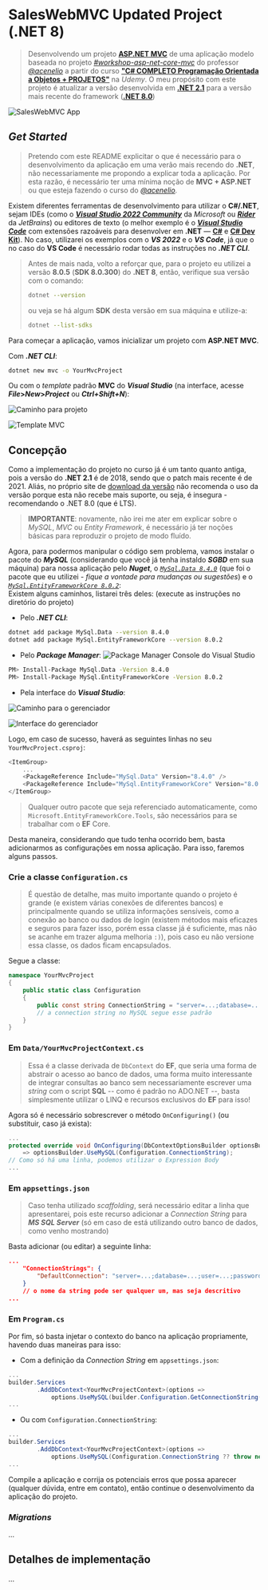 # SalesWebMVC Updated Project (.NET 8)

> Desenvolvendo um projeto [**ASP.NET MVC**](https://dotnet.microsoft.com/en-us/apps/aspnet/mvc) de uma aplicação modelo baseada no projeto [_#workshop-asp-net-core-mvc_](https://github.com/acenelio/workshop-asp-net-core-mvc) do professor [_@acenelio_](https://github.com/acenelio) a partir do curso [**"C# COMPLETO Programação Orientada a Objetos + PROJETOS"**](https://www.udemy.com/course/programacao-orientada-a-objetos-csharp/) na _Udemy_.
> O meu propósito com este projeto é atualizar a versão desenvolvida em [**.NET 2.1**](https://learn.microsoft.com/en-us/dotnet/core/whats-new/dotnet-core-2-1) para a versão mais recente do framework ([**.NET 8.0**](https://learn.microsoft.com/en-us/dotnet/core/whats-new/dotnet-8/overview))

![SalesWebMVC App](./Materials/SalesWebMVC.gif)

## _Get Started_

> Pretendo com este README explicitar o que é necessário para o desenvolvimento da aplicação em uma verão mais recendo do **.NET**, não necessariamente me propondo a explicar toda a aplicação. Por esta razão, é necessário ter uma mínima noção de **MVC + ASP.NET** ou que esteja fazendo o curso do [_@acenelio_](https://github.com/acenelio).

Existem diferentes ferramentas de desenvolvimento para utilizar o **C#/.NET**, sejam IDEs (como o [_**Visual Studio 2022 Community**_](https://visualstudio.microsoft.com/pt-br/vs/community/) da _Microsoft_ ou [_**Rider**_](https://www.jetbrains.com/pt-br/rider/) da _JetBrains_) ou editores de texto (o melhor exemplo é o [_**Visual Studio Code**_](https://code.visualstudio.com/Download) com extensões razoáveis para desenvolver em **.NET** — [**C#**](https://marketplace.visualstudio.com/items?itemName=ms-dotnettools.csharp) e [**C# Dev Kit**](https://marketplace.visualstudio.com/items?itemName=ms-dotnettools.csdevkit)). No caso, utilizarei os exemplos com o _**VS 2022**_ e o _**VS Code**_, já que o no caso do **VS Code** é necessário rodar todas as instruções no _**.NET CLI**_.

> Antes de mais nada, volto a reforçar que, para o projeto eu utilizei a versão **8.0.5** (**SDK 8.0.300**) do **.NET 8**, então, verifique sua versão com o comando:
>
> ```bash
> dotnet --version
> ```
>
> ou veja se há algum **SDK** desta versão em sua máquina e utilize-a:
>
> ```bash
> dotnet --list-sdks
> ```

Para começar a aplicação, vamos inicializar um projeto com **ASP.NET MVC**.

Com _**.NET CLI**_:

```bash
dotnet new mvc -o YourMvcProject
```

Ou com o _template_ padrão **MVC** do _**Visual Studio**_ (na interface, acesse **_File_>_New_>_Project_** ou _**Ctrl+Shift+N**_):

![Caminho para projeto](./Materials/create-new-project.png)

![Template MVC](./Materials/MVC-template.png)

## Concepção

Como a implementação do projeto no curso já é um tanto quanto antiga, pois a versão do **.NET 2.1** é de 2018, sendo que o patch mais recente é de 2021.
Aliás, no próprio site de [download da versão](https://dotnet.microsoft.com/en-us/download/dotnet/2.1) não recomenda o uso da versão porque esta não recebe mais suporte, ou seja, é insegura - recomendando o .NET 8.0 (que é LTS).

> **IMPORTANTE**: novamente, não irei me ater em explicar sobre o _MySQL_, _MVC_ ou _Entity Framework_, é necessário já ter noções básicas para reproduzir o projeto de modo fluído.

Agora, para podermos manipular o código sem problema, vamos instalar o pacote do _**MySQL**_ (considerando que você já tenha instaldo _**SGBD**_ em sua máquina) para nossa aplicação pelo _**Nuget**_, o [_`MySql.Data 8.4.0`_](https://www.nuget.org/packages/MySql.Data/) (que foi o pacote que eu utilizei - _fique a vontade para mudanças ou sugestões_) e o [_`MySql.EntityFrameworkCore 8.0.2`_](https://www.nuget.org/packages/MySql.EntityFrameworkCore/): <br>
Existem alguns caminhos, listarei três deles: (execute as instruções no diretório do projeto)

- Pelo _**.NET CLI**_:

```bash
dotnet add package MySql.Data --version 8.4.0
dotnet add package MySql.EntityFrameworkCore --version 8.0.2
```

- Pelo _**Package Manager**_:
  ![Package Manager Console do Visual Studio](./Materials/package-manager.png)

```bash
PM> Install-Package MySql.Data -Version 8.4.0
PM> Install-Package MySql.EntityFrameworkCore -Version 8.0.2
```

- Pela interface do _**Visual Studio**_:

![Caminho para o gerenciador](./Materials/manage-packages.png)

![Interface do gerenciador](./Materials/interface.png)

Logo, em caso de sucesso, haverá as seguintes linhas no seu `YourMvcProject.csproj`:

```cs
<ItemGroup>
    ...
    <PackageReference Include="MySql.Data" Version="8.4.0" />
    <PackageReference Include="MySql.EntityFrameworkCore" Version="8.0.2" />
</ItemGroup>
```

> Qualquer outro pacote que seja referenciado automaticamente, como `Microsoft.EntityFrameworkCore.Tools`, são necessários para se trabalhar com o **EF** Core.

Desta maneira, considerando que tudo tenha ocorrido bem, basta adicionarmos as configurações em nossa aplicação. Para isso, faremos alguns passos.

### Crie a classe `Configuration.cs`

> É questão de detalhe, mas muito importante quando o projeto é grande (e existem várias conexões de diferentes bancos) e principalmente quando se utiliza informações sensíveis, como a conexão ao banco ou dados de login (existem métodos mais eficazes e seguros para fazer isso, porém essa classe já é suficiente, mas não se acanhe em trazer alguma melhoria `:)`), pois caso eu não versione essa classe, os dados ficam encapsulados.

Segue a classe:

```cs
namespace YourMvcProject
{
    public static class Configuration
    {
        public const string ConnectionString = "server=...;database=...;user=...;password=...;";
        // a connection string no MySQL segue esse padrão
    }
}
```

### Em `Data/YourMvcProjectContext.cs`

> Essa é a classe derivada de `DbContext` do **EF**, que seria uma forma de abstrair o acesso ao banco de dados, uma forma muito interessante de integrar consultas ao banco sem necessariamente escrever uma _string_ com o script **SQL** -- como é padrão no ADO.NET --, basta simplesmente utilizar o LINQ e recursos exclusivos do **EF** para isso!

Agora só é necessário sobrescrever o método `OnConfiguring()` (ou substituir, caso já exista):

```cs
...
protected override void OnConfiguring(DbContextOptionsBuilder optionsBuilder)
    => optionsBuilder.UseMySQL(Configuration.ConnectionString);
// Como só há uma linha, podemos utilizar o Expression Body
...
```

### Em `appsettings.json`

> Caso tenha utilizado _scaffolding_, será necessário editar a linha que apresentarei, pois este recurso adicionar a _Connection String_ para _**MS SQL Server**_ (só em caso de está utilizando outro banco de dados, como venho mostrando)

Basta adicionar (ou editar) a seguinte linha:

```json
...
    "ConnectionStrings": {
        "DefaultConnection": "server=...;database=...;user=...;password=..."
    }
    // o nome da string pode ser qualquer um, mas seja descritivo
...
```

### Em `Program.cs`

Por fim, só basta injetar o contexto do banco na aplicação propriamente, havendo duas maneiras para isso:

- Com a definição da _Connection String_ em `appsettings.json`:

```cs
...
builder.Services
        .AddDbContext<YourMvcProjectContext>(options =>
            options.UseMySQL(builder.Configuration.GetConnectionString("DefaultConnection") ?? throw new InvalidOperationException("Connection string 'DefaultConnection' not found."), opt => opt.MigrationsAssembly("YourMvcProject")));
...
```

- Ou com `Configuration.ConnectionString`:

```cs
...
builder.Services
        .AddDbContext<YourMvcProjectContext>(options =>
            options.UseMySQL(Configuration.ConnectionString ?? throw new InvalidOperationException("Connection string not found."), opt => opt.MigrationsAssembly("YourMvcProject")));
...
```

Compile a aplicação e corrija os potenciais erros que possa aparecer (qualquer dúvida, entre em contato), então continue o desenvolvimento da aplicação do projeto.

### _Migrations_

...

## Detalhes de implementação

...
